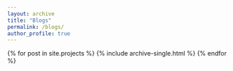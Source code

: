 ```yaml
---
layout: archive
title: "Blogs"
permalink: /blogs/
author_profile: true
---
```


{% for post in site.projects %}
  {% include archive-single.html %}
{% endfor %}
